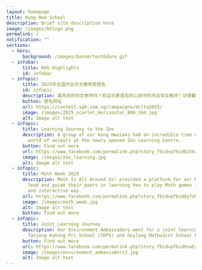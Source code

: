 ```yaml
---
layout: homepage
title: Kong Hwa School
description: Brief site description here
image: /images/khlogo.png
permalink: /
notification: ""
sections:
  - hero:
      background: /images/bannertest6dare.gif
  - infobar:
      title: KHS Highlights
      id: infobar
  - infopic:
      title: 2025年全国杰出华文教师奖提名
      id: infopic
      description: 喜欢你的华文老师吗？欢迎大家提名你心目中的杰出华文教师！记得截至日期在5月11日（星期日）呀！
      button: 提名网址
      url: https://contest.sph.com.sg/campaigns/dclta2025/
      image: /images/2025_scarlet_Horizontal_800_164.jpg
      alt: Image alt text
  - infopic:
      title: Learning Journey to the Zoo
      description: A group of our Kong Hwaians had an incredible time exploring the
        world of animals at the newly opened Zoo Learning Centre.
      button: Find out more
      url: https://www.facebook.com/permalink.php?story_fbid=pfbid02Vha9Ys4aeNaY3SrLisre2n82r2BZ6YgtGvez26PvM8LG2hDTFa6Aeakn9ZoHs8L8l&id=100064994620909
      image: /images/zoo_learning.jpg
      alt: Image alt text
  - infopic:
      title: Math Week 2025
      description: Math Is All Around Us! provided a platform for our Math Leaders to
        lead and guide their peers in learning how to play Math games in a fun
        and interactive way.
      url: https://www.facebook.com/permalink.php?story_fbid=pfbid0yYa9w8yvocKJGpPYjEbCBvjM7TeY9taXPPsGWPcwEu244EXGnMZ1B1dBwL26Gtz2l&id=100064994620909
      image: /images/math_week.jpg
      alt: Image alt text
      button: Find out more
  - infopic:
      title: Joint Learning Journey
      description: Our Environment Ambassadors went for a joint learning journey with
        Tanjong Katong Pri School (TKPS) and Geylang Methodist School Pri (GMSP)
      button: Find out more
      url: https://www.facebook.com/permalink.php?story_fbid=pfbid0swEcZPdKCA3fR6u8XzfixYGJPynL3RW7ixWY6TyszoDufCiY1gCKoYv8EK1LnRULl&id=100064994620909
      image: /images/environment_ambassadors2.jpg
      alt: Image alt text
---
```

